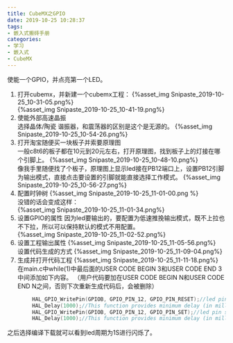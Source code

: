 ```yaml
---
title: CubeMX之GPIO
date: 2019-10-25 10:28:37
tags:
- 嵌入式搬砖手册
categories:
- 学习
- 嵌入式
- CubeMX
---
```

使能一个GPIO，并点亮第一个LED。
<!--more-->
1. 打开cubemx，并新建一个cubemx工程：
{%asset_img Snipaste_2019-10-25_10-31-05.png%}  
{%asset_img Snipaste_2019-10-25_10-41-19.png%}  
2. 使能外部高速晶振  
选择晶体/陶瓷 谐振器，和震荡器的区别是这个是无源的。
{%asset_img Snipaste_2019-10-25_10-54-26.png%}  
3. 打开淘宝随便买一块板子并索要原理图  
一般c8t6的板子都在10元到20元左右，打开原理图，找到板子上的灯接在哪个引脚上。
{%asset_img Snipaste_2019-10-25_10-48-10.png%}  
像我手里随便找了个板子，原理图上显示led接在PB12端口上，设置PB12引脚为输出模式，直接点击要设置的引脚就能直接选择工作模式。
{%asset_img Snipaste_2019-10-25_10-56-27.png%}  
4. 配置时钟树
   {%asset_img Snipaste_2019-10-25_11-01-00.png %}   
   没错的话会变成这样：  
   {%asset_img Snipaste_2019-10-25_11-01-34.png%}  
5. 设置GPIO的属性
   因为led要输出的，要配置为低速推挽输出模式，既不上拉也不下拉，所以可以保持默认的模式不用配置。  
   {%asset_img Snipaste_2019-10-25_11-02-52.png%}  
6. 设置工程输出属性
   {%asset_img Snipaste_2019-10-25_11-05-56.png%}  
   设置代码生成的方式
   {%asset_img Snipaste_2019-10-25_11-09-04.png%}  
7. 生成并打开代码工程
   {%asset_img Snipaste_2019-10-25_11-11-18.png%}  
   在main.c中while(1)中最后面的USER CODE BEGIN 3和USER CODE END 3中间添加如下内容。
（用户代码要加在USER CODE BEGIN N和USER CODE END N之间，否则下次重新生成代码后，会被删除）
```c
		HAL_GPIO_WritePin(GPIOB, GPIO_PIN_12, GPIO_PIN_RESET);//led pin reset
		HAL_Delay(1000);//This function provides minimum delay (in milliseconds) based on variable incremented.
		HAL_GPIO_WritePin(GPIOB, GPIO_PIN_12, GPIO_PIN_SET);//led pin set
		HAL_Delay(1000);//This function provides minimum delay (in milliseconds) basedon variable incremented.
```
之后选择编译下载就可以看到led周期为1S进行闪烁了。